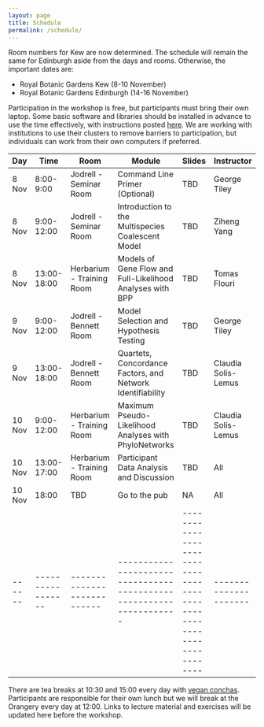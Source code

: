 ```yaml
---
layout: page
title: Schedule
permalink: /schedule/
---
```


Room numbers for Kew are now determined. The schedule will remain the same for Edinburgh aside from the days and rooms. Otherwise, the important dates are:<br>
* Royal Botanic Gardens Kew (8-10 November)
* Royal Botanic Gardens Edinburgh (14-16 November)


Participation in the workshop is free, but participants must bring their own laptop. Some basic software and libraries should be installed in advance to use the time effectively, with instructions posted [here]({{site.baseurl}}/pre-workshop). We are working with institutions to use their clusters to remove barriers to participation, but individuals can work from their own computers if preferred.

<!--
|Time       |Module                                             |Slides                                                              | 
|-----------|---------------------------------------------------|--------------------------------------------------------------------|
|8:00-8:40  | Introductory Material and Background              | [slides](https://github.com/gtiley/Botany2023-Networks/blob/gh-pages/slides/Botany2023-IntroductionSlides.pdf/) [google sheet](https://docs.google.com/spreadsheets/d/1tKoA4iBUqMxCz9Vi8c73tEpAbY18nT9e2hYkROMvhek/edit?usp=sharing)|
|8:45-9:45  | Networks from Gene Trees in PhyloNetworks         | [website](https://github.com/crsl4/PhyloNetworks.jl/wiki), [slides](https://github.com/gtiley/Botany2023-Networks/blob/gh-pages/slides/talk-botany-workshop-2023.pdf)          |
|9:50-10:50 | Estimating Phylogenetic Support using RAWR        | [website](https://gitlab.msu.edu/liulab/botany-2023-phylogenetic-networks-workshop)                                                                 |
|10:55-11:55| Detecting Gene Flow from Site Patterns in PhyNEST | [website](https://github.com/sungsik-kong/PhyNEST.jl)                                                                 |
|12:00-13:00| Lunch Break                                       |                                                                    |
|13:00-14:00| Hypothesis Testing in BPP                         | [website]({{site.baseurl}}/activities/BPP/)                                                                 |
|14:05-15:05| Advanced Models in PhyNetPy                       | [website](https://phylogenomics.rice.edu/html/phynetpy.html)       |
|15:10-16:10| Trait Evolution in PhyloNetworks                  | [website](https://cecileane.github.io/networkPCM-workshop/)                                                                 |
|16:15-17:00| Open Session to Work on Participant Data          |                                                                 |
|-----------|---------------------------------------------------|--------------------------------------------------------------------|
-->

| Day   | Time           | Room                      | Module                                                            | Slides                                                             |  Instructor         |
|------|-----------------|---------------------------|-------------------------------------------------------------------|--------------------------------------------------------------------|---------------------|
|8 Nov | 8:00-9:00       | Jodrell - Seminar Room    | Command Line Primer (Optional)                                    |  TBD                                                               | George Tiley        |
|8 Nov | 9:00-12:00      | Jodrell - Seminar Room    | Introduction to the Multispecies Coalescent Model                 |  TBD                                                               | Ziheng Yang         |
|8 Nov | 13:00-18:00     | Herbarium - Training Room | Models of Gene Flow and Full-Likelihood Analyses with BPP         |  TBD                                                               | Tomas Flouri        |
|9 Nov | 9:00-12:00      | Jodrell - Bennett Room    | Model Selection and Hypothesis Testing                            |  TBD                                                               | George Tiley        |
|9 Nov | 13:00-18:00     | Jodrell - Bennett Room    | Quartets, Concordance Factors, and Network Identifiability        |  TBD                                                               | Claudia Solís-Lemus |
|10 Nov| 9:00-12:00      | Herbarium - Training Room | Maximum Pseudo-Likelihood Analyses with PhyloNetworks             |  TBD                                                               | Claudia Solís-Lemus |
|10 Nov| 13:00-17:00     | Herbarium - Training Room | Participant Data Analysis and Discussion                          |  TBD                                                               | All                 |
|10 Nov| 18:00           | TBD                       | Go to the pub                                                     |  NA                                                                | All                 |
|------|-----------------|---------------------------|-------------------------------------------------------------------|--------------------------------------------------------------------|---------------------|
                                                 
There are tea breaks at 10:30 and 15:00 every day with [vegan conchas](https://veganpalsusto.co.uk/). Participants are responsible for their own lunch but we will break at the Orangery every day at 12:00.
Links to lecture material and exercises will be updated here before the workshop.
